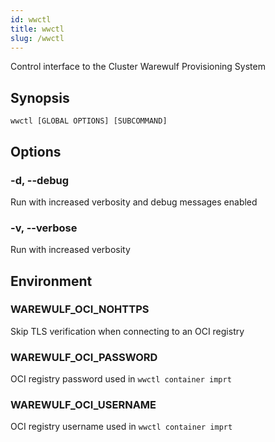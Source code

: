```yaml
---
id: wwctl
title: wwctl
slug: /wwctl
---
```


Control interface to the Cluster Warewulf Provisioning System

## Synopsis

`wwctl [GLOBAL OPTIONS] [SUBCOMMAND]`

## Options

### -d, --debug
Run with increased verbosity and debug messages enabled

### -v, --verbose
Run with increased verbosity

## Environment

### WAREWULF_OCI_NOHTTPS
Skip TLS verification when connecting to an OCI registry

### WAREWULF_OCI_PASSWORD
OCI registry password used in `wwctl container imprt`

### WAREWULF_OCI_USERNAME
OCI registry username used in `wwctl container imprt`
